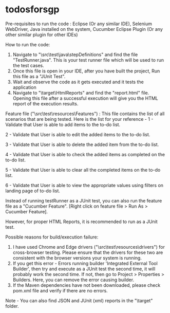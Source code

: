 # todosforsgp

Pre-requisites to run the code : Eclipse (Or any similar IDE), Selenium WebDriver, Java installed on the system, Cucumber Eclipse Plugin (Or any other similar plugin for other IDEs)

How to run the code: 
1) Navigate to "\src\test\java\stepDefinitions" and find the file "TestRunner.java". This is your test runner file which will be used to run the test cases.
2) Once this file is open in your IDE, after you have built the project, Run this file as a "JUnit Test".
3) Wait and observe the code as it gets executed and it tests the application
4) Navigate to "\target\HtmlReports" and find the "report.html" file. Opening this file after a successful execution will give you the HTML report of the execution results.

Feature file ("\src\test\resources\Features") :
This file contains the list of all scenarios that are being tested. Here is the list for your reference - 
1 - Validate that User is able to add items to the to-do list.

2 - Validate that User is able to edit the added items to the to-do list.

3 - Validate that User is able to delete the added item from the to-do list.

4 - Validate that User is able to check the added items as completed on the to-do list.

5 - Validate that User is able to clear all the completed items on the to-do list.

6 - Validate that User is able to view the appropriate values using filters on landing page of to-do list.

Instead of running testRunner as a JUnit test, you can also run the feature file as a "Cucumber Feature". [Right click on feature file > Run As > Cucumber Feature].

However, for proper HTML Reports, it is recommended to run as a JUnit test.

Possible reasons for build/execution failure:
1) I have used Chrome and Edge drivers ("\src\test\resources\drivers") for cross-browser testing. Please ensure that the drivers for these two are consistent with the browser versions your system is running.
2) If you get this error - Errors running builder 'Integrated External Tool Builder', then try and execute as a JUnit test the second time, it will probably work the second time. If not, then go to Project > Properties > Builders. Here, you can remove the error causing builder.
3) If the Maven dependencies have not been downloaded, please check pom.xml file and verify if there are no errors.


Note - You can also find JSON and JUnit (xml) reports in the "\target" folder.
